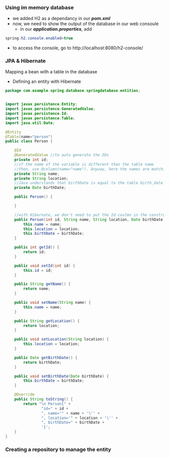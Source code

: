 ### Using im memory database
* we added H2 as a dependancy in our ***pom.xml***
* now, we need to show the output of the database in our web consoule
  - in our ***application.properties***, add
```java
spring.h2.console.enabled=true
```
* to access the console, go to http://localhost:8080/h2-console/


### JPA & Hibernate
Mapping a bean with a table in the database

* Defining an entity with Hibernate
```java
package com.example.spring.database.springdatabase.entities;


import javax.persistence.Entity;
import javax.persistence.GeneratedValue;
import javax.persistence.Id;
import javax.persistence.Table;
import java.util.Date;

@Entity
@Table(name="person")
public class Person {

    @Id
    @GeneratedValue //to auto generate the IDs
    private int id;
    //if the name of the variable is different than the table name
    //then, use @column(name="name"). Anyway, here the names are matching
    private String name;
    private String location;
    //Java understands that birthDate is equal to the table birth_date
    private Date birthDate;

    public Person() {

    }

    //with Hibernate, we don't need to put the Id coulmn in the constructor
    public Person(int id, String name, String location, Date birthDate) {
        this.name = name;
        this.location = location;
        this.birthDate = birthDate;
    }

    public int getId() {
        return id;
    }

    public void setId(int id) {
        this.id = id;
    }

    public String getName() {
        return name;
    }

    public void setName(String name) {
        this.name = name;
    }

    public String getLocation() {
        return location;
    }

    public void setLocation(String location) {
        this.location = location;
    }

    public Date getBirthDate() {
        return birthDate;
    }

    public void setBirthDate(Date birthDate) {
        this.birthDate = birthDate;
    }

    @Override
    public String toString() {
        return "\n Person{" +
                "id=" + id +
                ", name='" + name + '\'' +
                ", location='" + location + '\'' +
                ", birthDate=" + birthDate +
                '}';
    }
}
```
### Creating a repository to manage the entity

